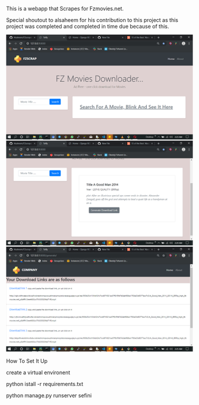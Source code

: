 This is a webapp that Scrapes for Fzmovies.net.

Special shoutout to alsaheem for his contribution to this project as this project was completed and completed in time due because of this.

![Screenshot](Screenshot1.png)
![Screenshot](Screenshot2.png)
![Screenshot](Screenshot3.png)

How To Set It Up

create a virtual environent

python istall -r requirements.txt

python manage.py runserver
sefini
